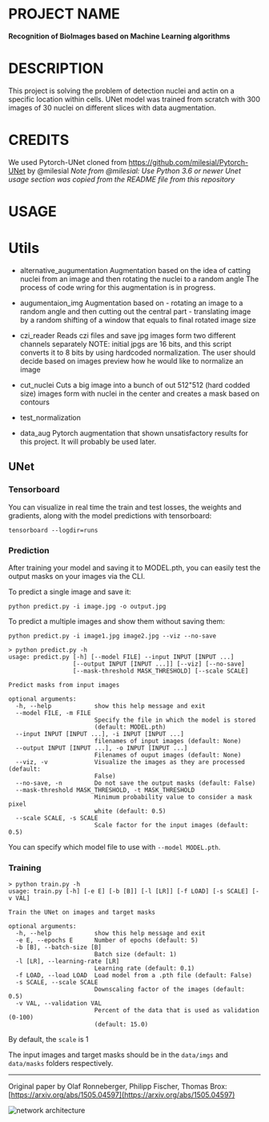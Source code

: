 # PROJECT NAME
**Recognition of BioImages based on Machine Learning algorithms**


# DESCRIPTION

This project is solving the problem of detection nuclei and actin on a specific location within cells.
UNet model was trained from scratch with 300 images of 30 nuclei on different slices with data augmentation.


# CREDITS

We used Pytorch-UNet cloned from https://github.com/milesial/Pytorch-UNet by @milesial
*Note from @milesial: Use Python 3.6 or newer*
*Unet usage section was copied from the README file from this repository*

# USAGE

# Utils
- alternative_augumentation
	Augmentation based on the idea of catting nuclei from an image and then rotating the nuclei to a random angle
	The process of code wring for this augmentation is in progress.
- augumentaion_img
	Augmentation based on 
		- rotating an image to a random angle and then cutting out the central part
		- translating image by a random shifting of a window that equals to final rotated image size
- czi_reader 
	Reads czi files and save jpg images form two different channels separately
	NOTE: initial jpgs are 16 bits, and this script converts it to 8 bits by using hardcoded normalization.
	The user should decide based on images preview how he would like to normalize an image
- cut_nuclei
	Cuts a big image into a bunch of out 512"512 (hard codded size) images form with nuclei in the center and
	creates a mask based on contours
- test_normalization

- data_aug
	Pytorch augmentation that shown unsatisfactory results for this project.
	It will probably be used later.


## UNet

### Tensorboard
You can visualize in real time the train and test losses, the weights and gradients, along with the model predictions with tensorboard:

`tensorboard --logdir=runs`


### Prediction

After training your model and saving it to MODEL.pth, you can easily test the output masks on your images via the CLI.

To predict a single image and save it:

`python predict.py -i image.jpg -o output.jpg`

To predict a multiple images and show them without saving them:

`python predict.py -i image1.jpg image2.jpg --viz --no-save`

```shell script
> python predict.py -h
usage: predict.py [-h] [--model FILE] --input INPUT [INPUT ...]
                  [--output INPUT [INPUT ...]] [--viz] [--no-save]
                  [--mask-threshold MASK_THRESHOLD] [--scale SCALE]

Predict masks from input images

optional arguments:
  -h, --help            show this help message and exit
  --model FILE, -m FILE
                        Specify the file in which the model is stored
                        (default: MODEL.pth)
  --input INPUT [INPUT ...], -i INPUT [INPUT ...]
                        filenames of input images (default: None)
  --output INPUT [INPUT ...], -o INPUT [INPUT ...]
                        Filenames of ouput images (default: None)
  --viz, -v             Visualize the images as they are processed (default:
                        False)
  --no-save, -n         Do not save the output masks (default: False)
  --mask-threshold MASK_THRESHOLD, -t MASK_THRESHOLD
                        Minimum probability value to consider a mask pixel
                        white (default: 0.5)
  --scale SCALE, -s SCALE
                        Scale factor for the input images (default: 0.5)
```
You can specify which model file to use with `--model MODEL.pth`.

### Training

```shell script
> python train.py -h
usage: train.py [-h] [-e E] [-b [B]] [-l [LR]] [-f LOAD] [-s SCALE] [-v VAL]

Train the UNet on images and target masks

optional arguments:
  -h, --help            show this help message and exit
  -e E, --epochs E      Number of epochs (default: 5)
  -b [B], --batch-size [B]
                        Batch size (default: 1)
  -l [LR], --learning-rate [LR]
                        Learning rate (default: 0.1)
  -f LOAD, --load LOAD  Load model from a .pth file (default: False)
  -s SCALE, --scale SCALE
                        Downscaling factor of the images (default: 0.5)
  -v VAL, --validation VAL
                        Percent of the data that is used as validation (0-100)
                        (default: 15.0)

```
By default, the `scale` is 1

The input images and target masks should be in the `data/imgs` and `data/masks` folders respectively.

---

Original paper by Olaf Ronneberger, Philipp Fischer, Thomas Brox: [https://arxiv.org/abs/1505.04597](https://arxiv.org/abs/1505.04597)

![network architecture](https://i.imgur.com/jeDVpqF.png)
